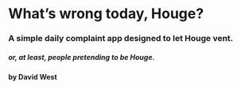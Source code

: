 # What’s wrong today, Houge?
### A simple daily complaint app designed to let Houge vent.
##### or, at least, people pretending to be Houge.
**by David West**
